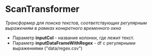 # ScanTransformer
_Трансформер для поиска текстов, соответствующих регулярным выражениям в рамках конкретного временного окна_

* Параметр **inputCol** - название колонки, где лежит текст.
* Параметр **inputDataFrameWithRegex** - df c регулярными выражениями ("data/regex.csv")
